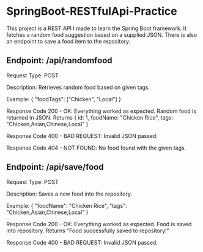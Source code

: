 # SpringBoot-RESTfulApi-Practice

This project is a REST API I made to learn the Spring Boot framework. It fetches a random food suggestion based on a 
supplied JSON. There is also an endpoint to save a food item to the repository.

## Endpoint: /api/randomfood
Request Type: POST

Description: Retrieves random food based on given tags.

Example: { "foodTags": ["Chicken", "Local"] }

Response Code 200 - OK: Everything worked as expected. Random food is returned in JSON. 
Returns { id: 1, foodName: "Chicken Rice", tags: "Chicken,Asian,Chinese,Local" }
    
Response Code 400 - BAD REQUEST: Invalid JSON passed.

Response Code 404 - NOT FOUND: No food found with the given tags.

## Endpoint: /api/save/food
Request Type: POST

Description: Saves a new food into the repository.

Example: { "foodName": "Chicken Rice", "tags": "Chicken,Asian,Chinese,Local" }

Response Code 200 - OK: Everything worked as expected. Food is saved into repository.
Returns "Food successfully saved to repository!"

Response Code 400 - BAD REQUEST: Invalid JSON passed.